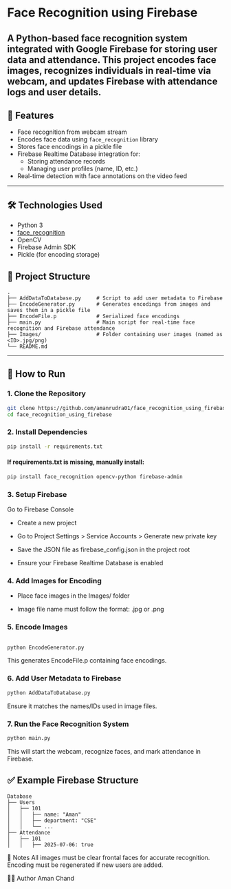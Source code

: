 # Face Recognition using Firebase

A Python-based face recognition system integrated with Google Firebase for storing user data and attendance. This project encodes face images, recognizes individuals in real-time via webcam, and updates Firebase with attendance logs and user details.
---
## 🔧 Features

- Face recognition from webcam stream
- Encodes face data using `face_recognition` library
- Stores face encodings in a pickle file
- Firebase Realtime Database integration for:
  - Storing attendance records
  - Managing user profiles (name, ID, etc.)
- Real-time detection with face annotations on the video feed
---
## 🛠️ Technologies Used

- Python 3
- [face_recognition](https://github.com/ageitgey/face_recognition)
- OpenCV
- Firebase Admin SDK
- Pickle (for encoding storage)

## 📁 Project Structure
```
.
├── AddDataToDatabase.py     # Script to add user metadata to Firebase
├── EncodeGenerator.py       # Generates encodings from images and saves them in a pickle file
├── EncodeFile.p             # Serialized face encodings
├── main.py                  # Main script for real-time face recognition and Firebase attendance
├── Images/                  # Folder containing user images (named as <ID>.jpg/png)
└── README.md
```
---

## 🚀 How to Run

### 1. Clone the Repository

```bash
git clone https://github.com/amanrudra01/face_recognition_using_firebase.git
cd face_recognition_using_firebase
```

### 2. Install Dependencies
```bash
pip install -r requirements.txt
```
#### If requirements.txt is missing, manually install:

```bash
pip install face_recognition opencv-python firebase-admin
```

### 3. Setup Firebase
Go to Firebase Console

- Create a new project

- Go to Project Settings > Service Accounts > Generate new private key

- Save the JSON file as firebase_config.json in the project root

- Ensure your Firebase Realtime Database is enabled

### 4. Add Images for Encoding

- Place face images in the Images/ folder

- Image file name must follow the format: <ID>.jpg or <ID>.png

### 5. Encode Images
```bash

python EncodeGenerator.py
```
This generates EncodeFile.p containing face encodings.

### 6. Add User Metadata to Firebase

```bash
python AddDataToDatabase.py
```
Ensure it matches the names/IDs used in image files.

### 7. Run the Face Recognition System
```bash
python main.py
```
This will start the webcam, recognize faces, and mark attendance in Firebase.


## ✅ Example Firebase Structure

```
Database
├── Users
│   ├── 101
│   │   ├── name: "Aman"
│   │   ├── department: "CSE"
│   │   └── ...
├── Attendance
│   ├── 101
│   │   ├── 2025-07-06: true

```

📌 Notes
All images must be clear frontal faces for accurate recognition.
Encoding must be regenerated if new users are added.


🧑‍💻 Author
Aman Chand
